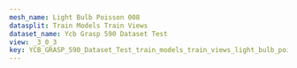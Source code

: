 ```yaml
---
mesh_name: Light Bulb Poisson 008
datasplit: Train Models Train Views
dataset_name: Ycb Grasp 590 Dataset Test
view: _3_0_3
key: YCB_GRASP_590_Dataset_Test_train_models_train_views_light_bulb_poisson_008__3_0_3
---
```

